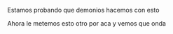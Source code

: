 Estamos probando que demonios hacemos con esto

Ahora le metemos esto otro por aca y vemos que onda
